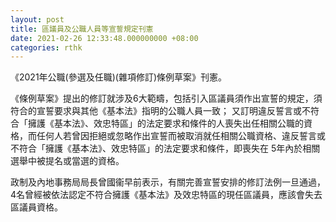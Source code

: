 ```yaml
---
layout: post
title: 區議員及公職人員等宣誓規定刊憲
date: 2021-02-26 12:33:48.000000000 +08:00
categories: rthk
---
```


《2021年公職(參選及任職)(雜項修訂)條例草案》刊憲。
 
《條例草案》提出的修訂就涉及6大範疇，包括引入區議員須作出宣誓的規定，須符合的宣誓要求與其他《基本法》指明的公職人員一致； 又訂明違反誓言或不符合「擁護《基本法》、效忠特區」的法定要求和條件的人喪失出任相關公職的資格，而任何人若曾因拒絕或忽略作出宣誓而被取消就任相關公職資格、違反誓言或不符合「擁護《基本法》、效忠特區」的法定要求和條件，即喪失在 5年內於相關選舉中被提名或當選的資格。 

政制及內地事務局局長曾國衞早前表示，有關完善宣誓安排的修訂法例一旦通過，4名曾經被依法認定不符合擁護《基本法》及效忠特區的現任區議員，應該會失去區議員資格。
